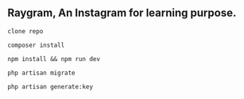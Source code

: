 ## Raygram, An Instagram for learning purpose.

`clone repo`

`composer install`

`npm install && npm run dev`

`php artisan migrate`

`php artisan generate:key`

